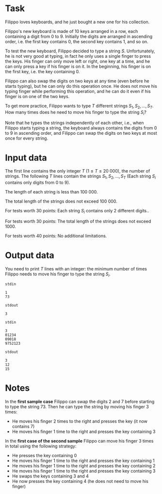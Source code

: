 # Task

Filippo loves keyboards, and he just bought a new one for his collection.

Filippo's new keyboard is made of $10$ keys arranged in a row, each containing a digit from $0$ to $9$. Initially the digits are arranged in ascending order, i.e. the first key contains $0$, the second key contains $1$, and so on.

To test the new keyboard, Filippo decided to type a string $S$. Unfortunately, he is not very good at typing, in fact he only uses a single finger to press the keys. His finger can only move left or right, one key at a time, and he can only press a key if his finger is on it. In the beginning, his finger is on the first key, i.e. the key containing $0$.

Filippo can also swap the digits on two keys at any time (even before he starts typing), but he can only do this operation once. He does not move his typing finger while performing this operation, and he can do it even if his finger is on one of the two keys.

To get more practice, Filippo wants to type $T$ different strings $S_1, S_2, \dots, S_T$. How many times does he need to move his finger to type the string $S_i$?

Note that he types the strings independently of each other, i.e., when Filippo starts typing a string, the keyboard always contains the digits from $0$ to $9$ in ascending order, and Filippo can swap the digits on two keys at most once for every string.

# Input data

The first line contains the only integer $T$ ($1 \le T \le 20\ 000$), the number of strings.
The following $T$ lines contain the strings $S_1, S_2, \dots, S_T$ (Each string $S_i$ contains only digits from $0$ to $9$).

The length of each string is less than $100\ 000$.

The total length of the strings does not exceed $100\ 000$.

For tests worth $30$ points: Each string $S_i$ contains only $2$ different digits..

For tests worth $30$ points: The total length of the strings does not exceed $1000$.

For tests worth $40$ points: No additional limitations.

# Output data

You need to print $T$ lines with an integer: the minimum number of times Filippo needs to move his finger to type the string $S_i$.

`stdin`
```
1
73
```

`stdout`
```
3
```

`stdin`
```
3
01234
09018
9752123
```

`stdout`
```
3
12
15
```

# Notes

In the **first sample case** Filippo can swap the digits $2$ and $7$ before starting to type the string $73$.
Then he can type the string by moving his finger $3$ times:
* He moves his finger $2$ times to the right and presses the key (it now contains $7$)
* He moves his finger $1$ time to the right and presses the key containing $3$

In the **first case of the second sample** Filippo can move his finger $3$ times in total using the following strategy:
* He presses the key containing $0$
* He moves his finger $1$ time to the right and presses the key containing $1$
* He moves his finger $1$ time to the right and presses the key containing $2$
* He moves his finger $1$ time to the right and presses the key containing $3$
* He swaps the keys containing $3$ and $4$
* He now presses the key containing $4$ (he does not need to move his finger)